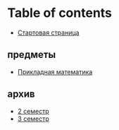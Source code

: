 # Table of contents

* [Стартовая страница](README.md)

## предметы <a id="todo"></a>

* [Прикладная математика](todo/prikladnaya-matematika.md)

## архив

* [2 семестр](arkhiv/2-semestr.md)
* [3 семестр](arkhiv/3-semestr.md)

